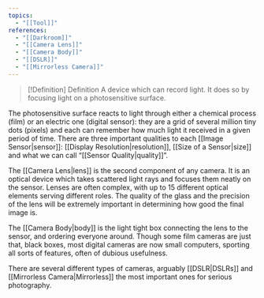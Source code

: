 ```yaml
---
topics:
  - "[[Tool]]"
references:
  - "[[Darkroom]]"
  - "[[Camera Lens]]"
  - "[[Camera Body]]"
  - "[[DSLR]]"
  - "[[Mirrorless Camera]]"
---
```

>[!Definition] Definition
>A device which can record light. It does so by focusing light on a photosensitive surface.

The photosensitive surface reacts to light through either a chemical process (film) or an electric one (digital sensor): they are a grid of several million tiny dots (pixels) and each can remember how much light it received in a given period of time. There are three important qualities to each [[Image Sensor|sensor]]: [[Display Resolution|resolution]], [[Size of a Sensor|size]] and what we can call “[[Sensor Quality|quality]]”.

The [[Camera Lens|lens]] is the second component of any camera. It is an optical device which takes scattered light rays and focuses them neatly on the sensor. Lenses are often complex, with up to 15 different optical elements serving different roles. The quality of the glass and the precision of the lens will be extremely important in determining how good the final image is.

The [[Camera Body|body]] is the light tight box connecting the lens to the sensor, and ordering everyone around. Though some film cameras are just that, black boxes, most digital cameras are now small computers, sporting all sorts of features, often of dubious usefulness.

There are several different types of cameras, arguably [[DSLR|DSLRs]] and [[Mirrorless Camera|Mirrorless]] the most important ones for serious photography.

